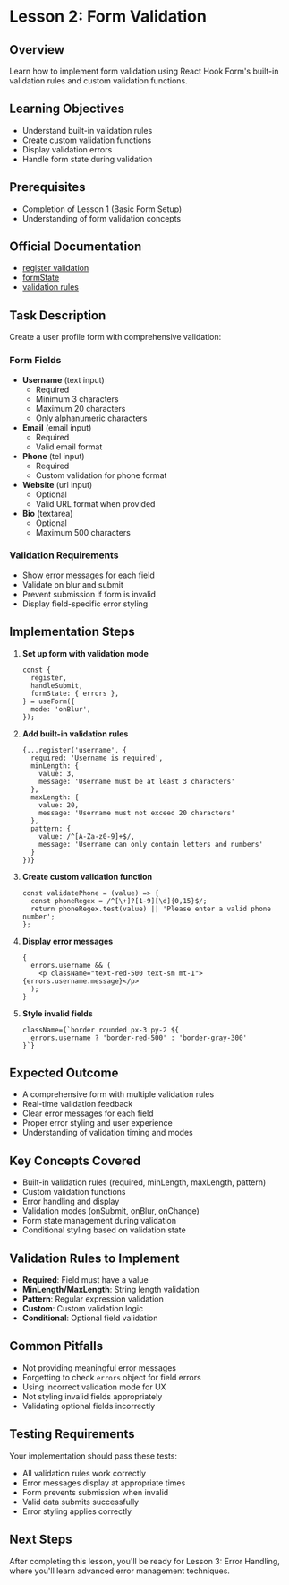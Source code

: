 # Lesson 2: Form Validation

## Overview

Learn how to implement form validation using React Hook Form's built-in validation rules and custom validation functions.

## Learning Objectives

- Understand built-in validation rules
- Create custom validation functions
- Display validation errors
- Handle form state during validation

## Prerequisites

- Completion of Lesson 1 (Basic Form Setup)
- Understanding of form validation concepts

## Official Documentation

- [register validation](https://react-hook-form.com/docs/useform/register#validation)
- [formState](https://react-hook-form.com/docs/useform/formstate)
- [validation rules](https://react-hook-form.com/docs/useform/register#validation-rules)

## Task Description

Create a user profile form with comprehensive validation:

### Form Fields

- **Username** (text input)
  - Required
  - Minimum 3 characters
  - Maximum 20 characters
  - Only alphanumeric characters
- **Email** (email input)
  - Required
  - Valid email format
- **Phone** (tel input)
  - Required
  - Custom validation for phone format
- **Website** (url input)
  - Optional
  - Valid URL format when provided
- **Bio** (textarea)
  - Optional
  - Maximum 500 characters

### Validation Requirements

- Show error messages for each field
- Validate on blur and submit
- Prevent submission if form is invalid
- Display field-specific error styling

## Implementation Steps

1. **Set up form with validation mode**

   ```tsx
   const {
     register,
     handleSubmit,
     formState: { errors },
   } = useForm({
     mode: 'onBlur',
   });
   ```

2. **Add built-in validation rules**

   ```tsx
   {...register('username', {
     required: 'Username is required',
     minLength: {
       value: 3,
       message: 'Username must be at least 3 characters'
     },
     maxLength: {
       value: 20,
       message: 'Username must not exceed 20 characters'
     },
     pattern: {
       value: /^[A-Za-z0-9]+$/,
       message: 'Username can only contain letters and numbers'
     }
   })}
   ```

3. **Create custom validation function**

   ```tsx
   const validatePhone = (value) => {
     const phoneRegex = /^[\+]?[1-9][\d]{0,15}$/;
     return phoneRegex.test(value) || 'Please enter a valid phone number';
   };
   ```

4. **Display error messages**

   ```tsx
   {
     errors.username && (
       <p className="text-red-500 text-sm mt-1">{errors.username.message}</p>
     );
   }
   ```

5. **Style invalid fields**
   ```tsx
   className={`border rounded px-3 py-2 ${
     errors.username ? 'border-red-500' : 'border-gray-300'
   }`}
   ```

## Expected Outcome

- A comprehensive form with multiple validation rules
- Real-time validation feedback
- Clear error messages for each field
- Proper error styling and user experience
- Understanding of validation timing and modes

## Key Concepts Covered

- Built-in validation rules (required, minLength, maxLength, pattern)
- Custom validation functions
- Error handling and display
- Validation modes (onSubmit, onBlur, onChange)
- Form state management during validation
- Conditional styling based on validation state

## Validation Rules to Implement

- **Required**: Field must have a value
- **MinLength/MaxLength**: String length validation
- **Pattern**: Regular expression validation
- **Custom**: Custom validation logic
- **Conditional**: Optional field validation

## Common Pitfalls

- Not providing meaningful error messages
- Forgetting to check `errors` object for field errors
- Using incorrect validation mode for UX
- Not styling invalid fields appropriately
- Validating optional fields incorrectly

## Testing Requirements

Your implementation should pass these tests:

- All validation rules work correctly
- Error messages display at appropriate times
- Form prevents submission when invalid
- Valid data submits successfully
- Error styling applies correctly

## Next Steps

After completing this lesson, you'll be ready for Lesson 3: Error Handling, where you'll learn advanced error management techniques.
